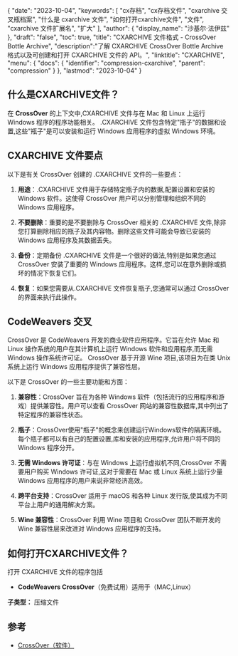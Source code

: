 {
"date": "2023-10-04",
  "keywords": [
"cx存档",
"cx存档文件",
"cxarchive 交叉瓶档案",
"什么是 cxarchive 文件",
"如何打开cxarchive文件",
"文件",
"cxarchive 文件扩展名",
"扩大"
],
  "author": {
"display_name": "沙基尔·法伊兹"
},
"draft": "false",
"toc": true,
"title": "CXARCHIVE 文件格式 - CrossOver Bottle Archive",
  "description":"了解 CXARCHIVE CrossOver Bottle Archive 格式以及可创建和打开 CXARCHIVE 文件的 API。",
"linktitle": "CXARCHIVE",
  "menu": {
    "docs": {
      "identifier": "compression-cxarchive",
"parent": "compression"
}
},
"lastmod": "2023-10-04"
}

## 什么是CXARCHIVE文件？

在 **CrossOver** 的上下文中,CXARCHIVE 文件与在 Mac 和 Linux 上运行 Windows 程序的程序功能相关。 .CXARCHIVE 文件包含特定"瓶子"的数据和设置,这些"瓶子"是可以安装和运行 Windows 应用程序的虚拟 Windows 环境。

## CXARCHIVE 文件要点

以下是有关 CrossOver 创建的 .CXARCHIVE 文件的一些要点：

1. **用途**：.CXARCHIVE 文件用于存储特定瓶子内的数据,配置设置和安装的 Windows 软件。这使得 CrossOver 用户可以分别管理和组织不同的 Windows 应用程序。
    







2. **不要删除**：重要的是不要删除与 CrossOver 相关的 .CXARCHIVE 文件,除非您打算删除相应的瓶子及其内容物。删除这些文件可能会导致已安装的 Windows 应用程序及其数据丢失。
    







3. **备份**：定期备份 .CXARCHIVE 文件是一个很好的做法,特别是如果您通过 CrossOver 安装了重要的 Windows 应用程序。这样,您可以在意外删除或损坏的情况下恢复它们。
    







4. **恢复**：如果您需要从.CXARCHIVE 文件恢复瓶子,您通常可以通过 CrossOver 的界面来执行此操作。

## CodeWeavers 交叉

CrossOver 是 CodeWeavers 开发的商业软件应用程序。它旨在允许 Mac 和 Linux 操作系统的用户在其计算机上运行 Windows 软件和应用程序,而无需 Windows 操作系统许可证。 CrossOver 基于开源 Wine 项目,该项目为在类 Unix 系统上运行 Windows 应用程序提供了兼容性层。

以下是 CrossOver 的一些主要功能和方面：

1. **兼容性**：CrossOver 旨在为各种 Windows 软件（包括流行的应用程序和游戏）提供兼容性。用户可以查看 CrossOver 网站的兼容性数据库,其中列出了特定程序的兼容性状态。
    







2. **瓶子**：CrossOver使用"瓶子"的概念来创建运行Windows软件的隔离环境。每个瓶子都可以有自己的配置设置,库和安装的应用程序,允许用户将不同的 Windows 程序分开。
    







3. **无需 Windows 许可证**：与在 Windows 上运行虚拟机不同,CrossOver 不需要用户购买 Windows 许可证,这对于需要在 Mac 或 Linux 系统上运行少量 Windows 应用程序的用户来说非常经济高效。
    







4. **跨平台支持**：CrossOver 适用于 macOS 和各种 Linux 发行版,使其成为不同平台上用户的通用解决方案。
    







5. **Wine 兼容性**：CrossOver 利用 Wine 项目和 CrossOver 团队不断开发的 Wine 兼容性层来改进对 Windows 应用程序的支持。

## 如何打开CXARCHIVE文件？

打开 CXARCHIVE 文件的程序包括

- **CodeWeavers CrossOver**（免费试用）适用于（MAC,Linux）

**子类型：** 压缩文件

## 参考
* [CrossOver（软件）](https://en.wikipedia.org/wiki/CrossOver_(software))

